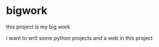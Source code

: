 # bigwork
this project is my big work

i want to writ some python projects and a web in this project

